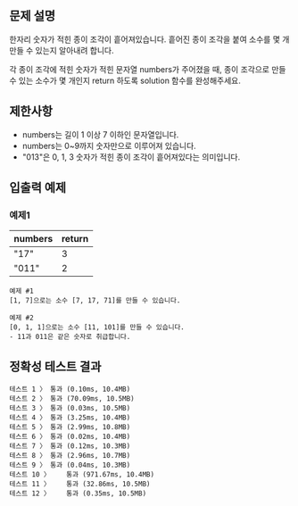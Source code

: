 ## 문제 설명

한자리 숫자가 적힌 종이 조각이 흩어져있습니다. 흩어진 종이 조각을 붙여 소수를 몇 개 만들 수 있는지 알아내려 합니다.

각 종이 조각에 적힌 숫자가 적힌 문자열 numbers가 주어졌을 때, 종이 조각으로 만들 수 있는 소수가 몇 개인지 return 하도록 solution 함수를 완성해주세요.

## 제한사항
- numbers는 길이 1 이상 7 이하인 문자열입니다.
- numbers는 0~9까지 숫자만으로 이루어져 있습니다.
- "013"은 0, 1, 3 숫자가 적힌 종이 조각이 흩어져있다는 의미입니다.

## 입출력 예제

### 예제1

|numbers|return|
|------|---|
|"17"|3|
|"011"|2|

```
예제 #1
[1, 7]으로는 소수 [7, 17, 71]를 만들 수 있습니다.

예제 #2
[0, 1, 1]으로는 소수 [11, 101]를 만들 수 있습니다.
- 11과 011은 같은 숫자로 취급합니다.
```

## 정확성 테스트 결과
```
테스트 1 〉	통과 (0.10ms, 10.4MB)
테스트 2 〉	통과 (70.09ms, 10.5MB)
테스트 3 〉	통과 (0.03ms, 10.5MB)
테스트 4 〉	통과 (3.25ms, 10.4MB)
테스트 5 〉	통과 (2.99ms, 10.8MB)
테스트 6 〉	통과 (0.02ms, 10.4MB)
테스트 7 〉	통과 (0.12ms, 10.3MB)
테스트 8 〉	통과 (2.96ms, 10.7MB)
테스트 9 〉	통과 (0.04ms, 10.3MB)
테스트 10 〉	통과 (971.67ms, 10.4MB)
테스트 11 〉	통과 (32.86ms, 10.5MB)
테스트 12 〉	통과 (0.35ms, 10.5MB)
```